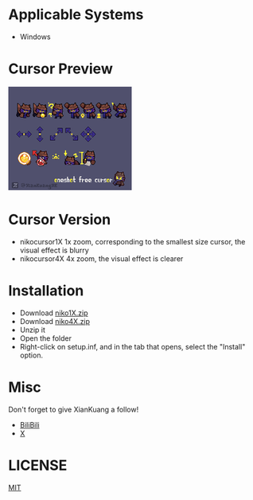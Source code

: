 # Applicable Systems
- Windows
# Cursor Preview
![image](image/niko.gif)
# Cursor Version
- nikocursor1X
 1x zoom, corresponding to the smallest size cursor, the visual effect is blurry
- nikocursor4X
 4x zoom, the visual effect is clearer
# Installation
- Download [niko1X.zip](https://github.com/xiankuang/nikocursor/releases/download/a/niko1X.zip)
- Download [niko4X.zip](https://github.com/xiankuang/nikocursor/releases/download/a/niko4X.zip)
- Unzip it
- Open the folder
- Right-click on setup.inf, and in the tab that opens, select the "Install" option.
# Misc
Don't forget to give XianKuang a follow!
- [BiliBili](https://space.bilibili.com/400839602)
- [X](https://twitter.com/xiankuangxk)
# LICENSE
[MIT](LICENSE.txt)
